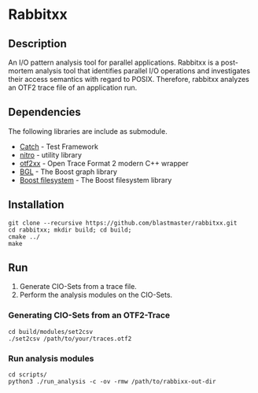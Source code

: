 # Rabbitxx

## Description

An I/O pattern analysis tool for parallel applications.
Rabbitxx is a post-mortem analysis tool that identifies parallel I/O operations and investigates their access semantics with regard to POSIX.
Therefore, rabbitxx analyzes an OTF2 trace file of an application run.

## Dependencies

The following libraries are include as submodule.

* [Catch](https://github.com/philsquared/Catch) - Test Framework
* [nitro](https://github.com/tud-zih-energy/nitro) - utility library
* [otf2xx](https://github.com/blastmaster/otf2xx) - Open Trace Format 2 modern C++ wrapper
* [BGL](https://github.com/boostorg/graph) - The Boost graph library
* [Boost filesystem](https://github.com/boostorg/filesystem) - The Boost filesystem library

## Installation

```
git clone --recursive https://github.com/blastmaster/rabbitxx.git
cd rabbitxx; mkdir build; cd build;
cmake ../
make
```

## Run

1. Generate CIO-Sets from a trace file.
2. Perform the analysis modules on the CIO-Sets.

### Generating CIO-Sets from an OTF2-Trace

```
cd build/modules/set2csv
./set2csv /path/to/your/traces.otf2
```

### Run analysis modules

```
cd scripts/
python3 ./run_analysis -c -ov -rmw /path/to/rabbixx-out-dir
```

